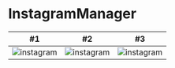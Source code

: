 # InstagramManager




| #1 | #2  | #3  |
| ------- | --- | --- |
| ![instagram](https://s6.uupload.ir/files/1_x2we.png) | ![instagram](https://s6.uupload.ir/files/3_7vdp.png) | ![instagram](https://s6.uupload.ir/files/5_3n6c.png) |












